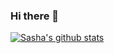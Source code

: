 ### Hi there 👋
[![Sasha's github stats](https://github-readme-stats.vercel.app/api?username=ksandric&theme=vue)](https://github.com/ksandric)

